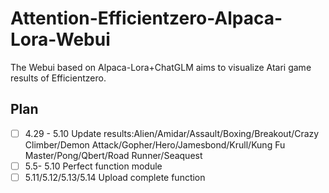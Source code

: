 # Attention-Efficientzero-Alpaca-Lora-Webui

The Webui based on Alpaca-Lora+ChatGLM aims to visualize Atari game results of Efficientzero.






## Plan
- [ ] 4.29 - 5.10 Update results:Alien/Amidar/Assault/Boxing/Breakout/Crazy Climber/Demon Attack/Gopher/Hero/Jamesbond/Krull/Kung Fu Master/Pong/Qbert/Road Runner/Seaquest
- [ ] 5.5- 5.10 Perfect function module
- [ ] 5.11/5.12/5.13/5.14 Upload complete function
